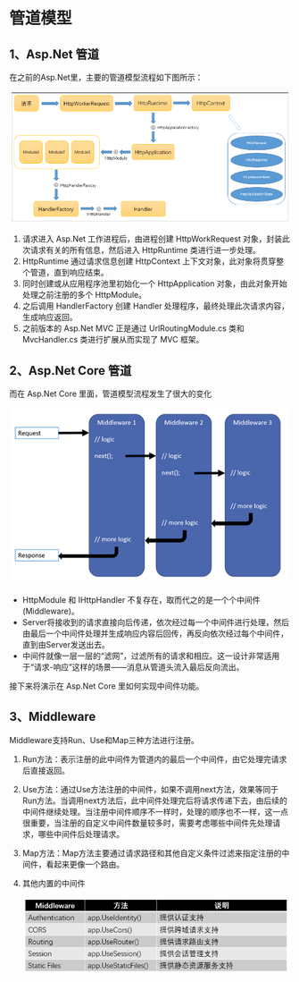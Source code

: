 # 管道模型

## 1、Asp.Net 管道

在之前的Asp.Net里，主要的管道模型流程如下图所示：

![pipeline](../Resource/2.png)

1. 请求进入 Asp.Net 工作进程后，由进程创建 HttpWorkRequest 对象，封装此次请求有关的所有信息，然后进入 HttpRuntime 类进行进一步处理。  
2. HttpRuntime 通过请求信息创建 HttpContext 上下文对象，此对象将贯穿整个管道，直到响应结束。
3. 同时创建或从应用程序池里初始化一个 HttpApplication 对象，由此对象开始处理之前注册的多个 HttpModule。
4. 之后调用 HandlerFactory 创建 Handler 处理程序，最终处理此次请求内容，生成响应返回。
5. 之前版本的 Asp.Net MVC 正是通过 UrlRoutingModule.cs 类和 MvcHandler.cs 类进行扩展从而实现了 MVC 框架。

## 2、Asp.Net Core 管道

而在 Asp.Net Core 里面，管道模型流程发生了很大的变化

![pipeline](../Resource/3.png)

- HttpModule 和 IHttpHandler 不复存在，取而代之的是一个个中间件(Middleware)。  
- Server将接收到的请求直接向后传递，依次经过每一个中间件进行处理，然后由最后一个中间件处理并生成响应内容后回传，再反向依次经过每个中间件，直到由Server发送出去。  
- 中间件就像一层一层的“滤网”，过滤所有的请求和相应。这一设计非常适用于“请求-响应”这样的场景——消息从管道头流入最后反向流出。

接下来将演示在 Asp.Net Core 里如何实现中间件功能。

## 3、Middleware

Middleware支持Run、Use和Map三种方法进行注册。

1. Run方法：表示注册的此中间件为管道内的最后一个中间件，由它处理完请求后直接返回。
2. Use方法：通过Use方法注册的中间件，如果不调用next方法，效果等同于Run方法。当调用next方法后，此中间件处理完后将请求传递下去，由后续的中间件继续处理。当注册中间件顺序不一样时，处理的顺序也不一样，这一点很重要，当注册的自定义中间件数量较多时，需要考虑哪些中间件先处理请求，哪些中间件后处理请求。
3. Map方法：Map方法主要通过请求路径和其他自定义条件过滤来指定注册的中间件，看起来更像一个路由。
4. 其他内置的中间件

   ![pipeline](../Resource/4.png)
